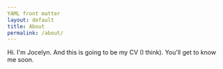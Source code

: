 ```yaml
---
YAML front matter
layout: default
title: About
permalink: /about/
---
```

Hi. I'm Jocelyn. And this is going to be my CV (I think). You'll get to know me soon.
